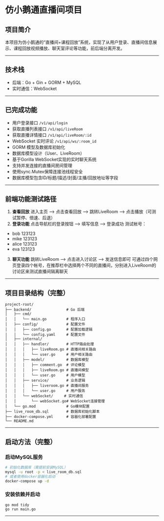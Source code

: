 # 仿小鹅通直播间项目

## 项目简介

本项目为仿小鹅通的“直播间+课程回放”系统，实现了从用户登录、直播间信息展示、课程回放视频播放、聊天室评论等功能，前后端分离开发。

---

## 技术栈

- 后端：Go + Gin + GORM + MySQL
- 实时通信：WebSocket

---

## 已完成功能

- 用户登录接口 `/v1/api/login`
- 获取直播列表接口 `/v1/api/liveRoom`
- 获取直播详情接口 `/v1/api/liveRoom/:id`
- WebSocket 实时评论 `/v1/api/ws/:room_id`
- GORM 模型及数据库初始化
- 数据库模型设计（User、LiveRoom）
- 基于Gorilla WebSocket实现的实时聊天系统
- 支持并发连接的直播间房间管理
- 使用sync.Mutex保障连接池线程安全
- 数据库模型包含ID/标题/描述/封面/主播/回放地址等字段

---

## 前端功能测试路径
1. **查看回放**
进入主页 --> 点击查看回放 --> 跳转LiveRoom --> 点击播放（可测试暂停、倍速、后退）
2. **登录功能**
点击导航栏的登录按钮 --> 填写信息 --> 登录成功
测试帐号：
- bob 123123
- mike 123123
- alice 123123
- eva 123123
3. **聊天功能**
跳转LiveRoom --> 点击进入讨论区 --> 发送信息即可
可通过四个网页登录四个帐号，在推荐栏中选择两个不同的直播间，分别进入LiveRoom的讨论区来测试直播间隔离聊天

---

## 项目目录结构（完整）

```
project-root/
├── backend/                # Go 后端
│   ├── cmd/
│   │   └── main.go         # 程序入口
│   ├── config/             # 配置文件
│   │   ├── config.go       # 配置加载逻辑
│   │   └── config.yaml     # 配置文件
│   ├── internal/
│   │   ├── handler/        # HTTP路由处理
│   │   │   ├── liveRoom.go # 直播间相关路由
│   │   │   └── user.go     # 用户相关路由
│   │   ├── model/          # 数据库模型
│   │   │   ├── comment.go  # 评论模型
│   │   │   ├── liveRoom.go # 直播间模型
│   │   │   └── user.go     # 用户模型
│   │   ├── service/        # 业务逻辑
│   │   │   ├── liveroom.go # 直播间服务
│   │   │   └── user.go     # 用户服务
│   │   └── webSocket/     # 实时通信
│   │       └── webSocket.go# WebSocket连接管理
│   └── go.mod              # Go模块配置
├── live_room_db.sql        # 数据库初始化脚本
├── docker-compose.yml      # 容器化部署配置
└── README.md
```

---

## 启动方法（完整）
### 启动MySQL服务
```bash
# 初始化数据库（需提前安装MySQL）
mysql -u root -p < live_room_db.sql
# 或者使用docker容器化启动
docker-compose up -d
```
### 安装依赖并启动
```
go mod tidy
go run main.go
```

---
